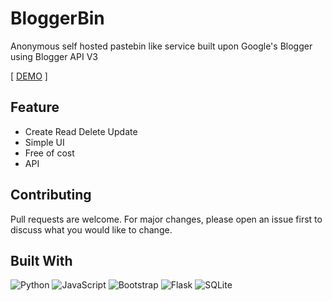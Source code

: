 # BloggerBin

Anonymous self hosted pastebin like service built upon Google's Blogger using Blogger API V3

[ [DEMO](https://draculabin.blogspot.com/) ]

## Feature

- Create Read Delete Update
- Simple UI
- Free of cost
- API

## Contributing

Pull requests are welcome. For major changes, please open an issue first to discuss what you would like to change.

## Built With

![Python](https://img.shields.io/badge/python-3670A0?style=for-the-badge&logo=python&logoColor=ffdd54) ![JavaScript](https://img.shields.io/badge/javascript-%23323330.svg?style=for-the-badge&logo=javascript&logoColor=%23F7DF1E) ![Bootstrap](https://img.shields.io/badge/bootstrap-%23563D7C.svg?style=for-the-badge&logo=bootstrap&logoColor=white) ![Flask](https://img.shields.io/badge/flask-%23000.svg?style=for-the-badge&logo=flask&logoColor=white) ![SQLite](https://img.shields.io/badge/sqlite-%2307405e.svg?style=for-the-badge&logo=sqlite&logoColor=white)
